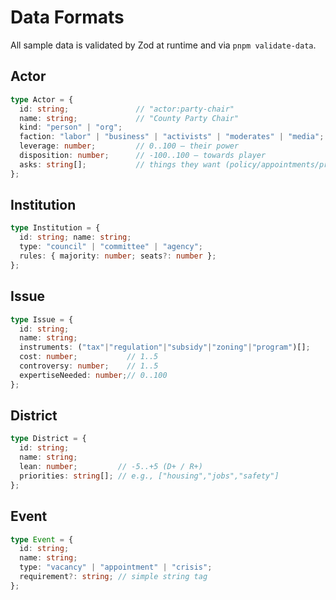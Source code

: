 # Data Formats

All sample data is validated by Zod at runtime and via `pnpm validate-data`.

## Actor
```ts
type Actor = {
  id: string;               // "actor:party-chair"
  name: string;             // "County Party Chair"
  kind: "person" | "org";
  faction: "labor" | "business" | "activists" | "moderates" | "media";
  leverage: number;         // 0..100 — their power
  disposition: number;      // -100..100 — towards player
  asks: string[];           // things they want (policy/appointments/process)
};
```

## Institution
```ts
type Institution = {
  id: string; name: string;
  type: "council" | "committee" | "agency";
  rules: { majority: number; seats?: number };
};
```

## Issue
```ts
type Issue = {
  id: string;
  name: string;
  instruments: ("tax"|"regulation"|"subsidy"|"zoning"|"program")[];
  cost: number;           // 1..5
  controversy: number;    // 1..5
  expertiseNeeded: number;// 0..100
};
```

## District
```ts
type District = {
  id: string;
  name: string;
  lean: number;         // -5..+5 (D+ / R+)
  priorities: string[]; // e.g., ["housing","jobs","safety"]
};
```

## Event
```ts
type Event = {
  id: string;
  name: string;
  type: "vacancy" | "appointment" | "crisis";
  requirement?: string; // simple string tag
};
```
